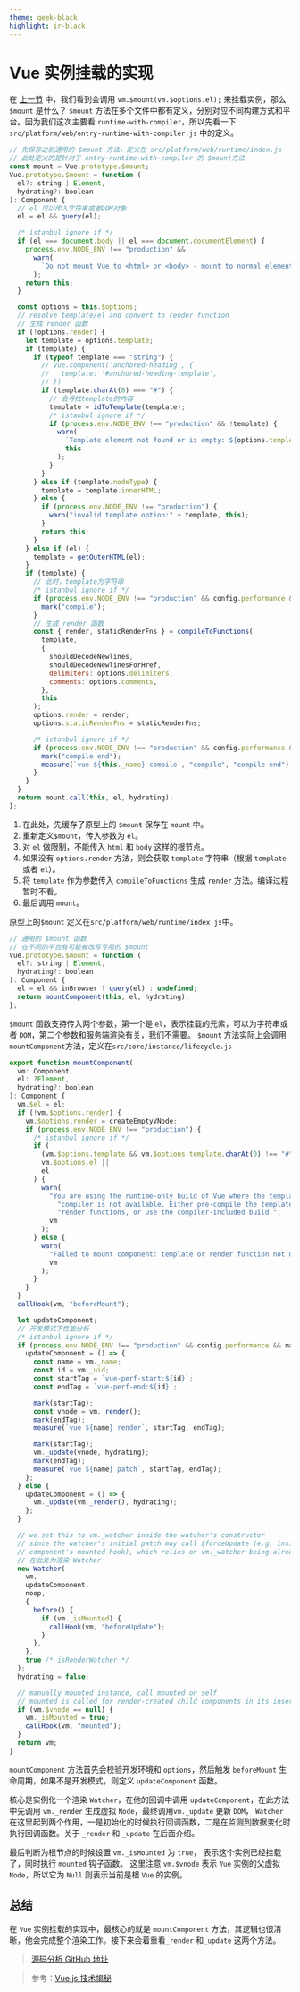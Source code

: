 ```yaml
---
theme: geek-black
highlight: ir-black
---
```


# Vue 实例挂载的实现

在 [上一节](https://juejin.cn/post/7064092679084670984) 中，我们看到会调用 `vm.$mount(vm.$options.el);` 来挂载实例，那么 `$mount` 是什么？
`$mount` 方法在多个文件中都有定义，分别对应不同构建方式和平台。因为我们这次主要看 `runtime-with-compiler`，所以先看一下 `src/platform/web/entry-runtime-with-compiler.js` 中的定义。

```js
// 先保存之前通用的 $mount 方法，定义在 src/platform/web/runtime/index.js
// 此处定义的是针对于 entry-runtime-with-compiler 的 $mount方法
const mount = Vue.prototype.$mount;
Vue.prototype.$mount = function (
  el?: string | Element,
  hydrating?: boolean
): Component {
  // el 可以传入字符串或者DOM对象
  el = el && query(el);

  /* istanbul ignore if */
  if (el === document.body || el === document.documentElement) {
    process.env.NODE_ENV !== "production" &&
      warn(
        `Do not mount Vue to <html> or <body> - mount to normal elements instead.`
      );
    return this;
  }

  const options = this.$options;
  // resolve template/el and convert to render function
  // 生成 render 函数
  if (!options.render) {
    let template = options.template;
    if (template) {
      if (typeof template === "string") {
        // Vue.component('anchored-heading', {
        //   template: '#anchored-heading-template',
        // })
        if (template.charAt(0) === "#") {
          // 会寻找template的内容
          template = idToTemplate(template);
          /* istanbul ignore if */
          if (process.env.NODE_ENV !== "production" && !template) {
            warn(
              `Template element not found or is empty: ${options.template}`,
              this
            );
          }
        }
      } else if (template.nodeType) {
        template = template.innerHTML;
      } else {
        if (process.env.NODE_ENV !== "production") {
          warn("invalid template option:" + template, this);
        }
        return this;
      }
    } else if (el) {
      template = getOuterHTML(el);
    }
    if (template) {
      // 此时，template为字符串
      /* istanbul ignore if */
      if (process.env.NODE_ENV !== "production" && config.performance && mark) {
        mark("compile");
      }
      // 生成 render 函数
      const { render, staticRenderFns } = compileToFunctions(
        template,
        {
          shouldDecodeNewlines,
          shouldDecodeNewlinesForHref,
          delimiters: options.delimiters,
          comments: options.comments,
        },
        this
      );
      options.render = render;
      options.staticRenderFns = staticRenderFns;

      /* istanbul ignore if */
      if (process.env.NODE_ENV !== "production" && config.performance && mark) {
        mark("compile end");
        measure(`vue ${this._name} compile`, "compile", "compile end");
      }
    }
  }
  return mount.call(this, el, hydrating);
};
```

1. 在此处，先缓存了原型上的 `$mount` 保存在 `mount` 中。
2. 重新定义`$mount`，传入参数为 `el`。
3. 对 `el` 做限制，不能传入 `html` 和 `body` 这样的根节点。
4. 如果没有 `options.render` 方法，则会获取 `template` 字符串（根据 `template` 或者 `el`）。
5. 将 `template` 作为参数传入 `compileToFunctions` 生成 `render` 方法。编译过程暂时不看。
6. 最后调用 `mount`。

原型上的`$mount` 定义在`src/platform/web/runtime/index.js`中。

```js
// 通用的 $mount 函数
// 在不同的平台有可能被改写专用的 $mount
Vue.prototype.$mount = function (
  el?: string | Element,
  hydrating?: boolean
): Component {
  el = el && inBrowser ? query(el) : undefined;
  return mountComponent(this, el, hydrating);
};
```

`$mount` 函数支持传入两个参数，第一个是 `el`，表示挂载的元素，可以为字符串或者 `DOM`，第二个参数和服务端渲染有关，我们不需要。
`$mount` 方法实际上会调用`mountComponent`方法，定义在`src/core/instance/lifecycle.js`

```js
export function mountComponent(
  vm: Component,
  el: ?Element,
  hydrating?: boolean
): Component {
  vm.$el = el;
  if (!vm.$options.render) {
    vm.$options.render = createEmptyVNode;
    if (process.env.NODE_ENV !== "production") {
      /* istanbul ignore if */
      if (
        (vm.$options.template && vm.$options.template.charAt(0) !== "#") ||
        vm.$options.el ||
        el
      ) {
        warn(
          "You are using the runtime-only build of Vue where the template " +
            "compiler is not available. Either pre-compile the templates into " +
            "render functions, or use the compiler-included build.",
          vm
        );
      } else {
        warn(
          "Failed to mount component: template or render function not defined.",
          vm
        );
      }
    }
  }
  callHook(vm, "beforeMount");

  let updateComponent;
  // 开发模式下性能分析
  /* istanbul ignore if */
  if (process.env.NODE_ENV !== "production" && config.performance && mark) {
    updateComponent = () => {
      const name = vm._name;
      const id = vm._uid;
      const startTag = `vue-perf-start:${id}`;
      const endTag = `vue-perf-end:${id}`;

      mark(startTag);
      const vnode = vm._render();
      mark(endTag);
      measure(`vue ${name} render`, startTag, endTag);

      mark(startTag);
      vm._update(vnode, hydrating);
      mark(endTag);
      measure(`vue ${name} patch`, startTag, endTag);
    };
  } else {
    updateComponent = () => {
      vm._update(vm._render(), hydrating);
    };
  }

  // we set this to vm._watcher inside the watcher's constructor
  // since the watcher's initial patch may call $forceUpdate (e.g. inside child
  // component's mounted hook), which relies on vm._watcher being already defined
  // 在此处为渲染 Watcher
  new Watcher(
    vm,
    updateComponent,
    noop,
    {
      before() {
        if (vm._isMounted) {
          callHook(vm, "beforeUpdate");
        }
      },
    },
    true /* isRenderWatcher */
  );
  hydrating = false;

  // manually mounted instance, call mounted on self
  // mounted is called for render-created child components in its inserted hook
  if (vm.$vnode == null) {
    vm._isMounted = true;
    callHook(vm, "mounted");
  }
  return vm;
}
```

`mountComponent` 方法首先会校验开发环境和 `options`，然后触发 `beforeMount` 生命周期，如果不是开发模式，则定义 `updateComponent` 函数。

核心是实例化一个渲染 `Watcher`，在他的回调中调用 `updateComponent`，在此方法中先调用 `vm._render` 生成虚拟 `Node`，最终调用`vm._update` 更新 `DOM`，
`Watcher` 在这里起到两个作用，一是初始化的时候执行回调函数，二是在监测到数据变化时执行回调函数。关于 `_render` 和 `_update` 在后面介绍。

最后判断为根节点的时候设置 `vm._isMounted` 为 `true`， 表示这个实例已经挂载了，同时执行 `mounted` 钩子函数。 这里注意 `vm.$vnode` 表示 `Vue` 实例的父虚拟 `Node`，所以它为 `Null` 则表示当前是根 `Vue` 的实例。

## 总结

在 `Vue` 实例挂载的实现中，最核心的就是 `mountComponent` 方法，其逻辑也很清晰，他会完成整个渲染工作。接下来会着重看`_render` 和`_update` 这两个方法。

> [源码分析 GitHub 地址](https://github.com/sqlnice/vue-resource)

> 参考：[Vue.js 技术揭秘](https://ustbhuangyi.github.io/vue-analysis/)
